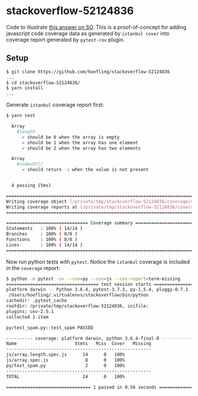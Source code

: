 # stackoverflow-52124836
Code to illustrate [this answer on SO](https://stackoverflow.com/a/52239754/2650249). This is a proof-of-concept for adding javascript code coverage data as generated by `istanbul cover` into coverage report generated by `pytest-cov` plugin.

## Setup

```sh
$ git clone https://github.com/hoefling/stackoverflow-52124836
...
$ cd stackoverflow-52124836/
$ yarn install
...
```
Generate `istanbul` coverage report first:

```sh
$ yarn test

  Array
    #length
      ✓ should be 0 when the array is empty
      ✓ should be 1 when the array has one element
      ✓ should be 2 when the array has two elements

  Array
    #indexOf()
      ✓ should return -1 when the value is not present


  4 passing (5ms)

=============================================================================
Writing coverage object [/private/tmp/stackoverflow-52124836/coverage/coverage.json]
Writing coverage reports at [/private/tmp/stackoverflow-52124836/coverage]
=============================================================================

=============================== Coverage summary ===============================
Statements   : 100% ( 14/14 )
Branches     : 100% ( 0/0 )
Functions    : 100% ( 8/8 )
Lines        : 100% ( 14/14 )
================================================================================
```

Now run python tests with `pytest`. Notice the `istanbul` coverage is included in the `coverage` report:

```sh
$ python -m pytest -sv --cov=py --cov=js --cov-report=term-missing
=================================== test session starts ===================================
platform darwin -- Python 3.6.4, pytest-3.7.3, py-1.5.4, pluggy-0.7.1 --
 /Users/hoefling/.virtualenvs/stackoverflow/bin/python
cachedir: .pytest_cache
rootdir: /private/tmp/stackoverflow-52124836, inifile:
plugins: cov-2.5.1
collected 1 item

py/test_spam.py::test_spam PASSED

---------- coverage: platform darwin, python 3.6.4-final-0 -----------
Name                      Stmts   Miss  Cover   Missing
-------------------------------------------------------
js/array.length.spec.js      14      0   100%
js/array.spec.js              8      0   100%
py/test_spam.py               2      0   100%
-------------------------------------------------------
TOTAL                        24      0   100%

================================ 1 passed in 0.56 seconds =================================
```
